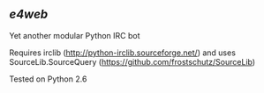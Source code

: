 *e4web*
-------------------------

Yet another modular Python IRC bot

Requires irclib (http://python-irclib.sourceforge.net/) and uses SourceLib.SourceQuery (https://github.com/frostschutz/SourceLib)

Tested on Python 2.6